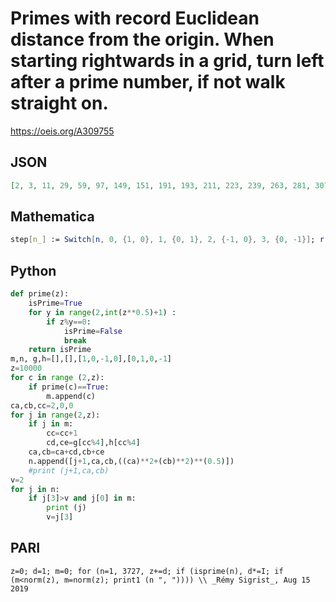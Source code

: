 # Primes with record Euclidean distance from the origin\. When starting rightwards in a grid, turn left after a prime number, if not walk straight on\.
https://oeis.org/A309755
## JSON
```JSON
[2, 3, 11, 29, 59, 97, 149, 151, 191, 193, 211, 223, 239, 263, 281, 307, 311, 331, 337, 593, 613, 631, 641, 653, 659, 853, 857, 877, 881, 907, 911, 967, 971, 991, 997, 1801, 1811, 1847, 1861, 1901, 1907, 2251, 2267, 2281, 2287, 2309, 2311, 2657, 2671, 2677, 3163, 3167, 3187, 3191, 3299, 3319, 3343, 3691, 3697, 3719, 3727]
```
## Mathematica
```Mathematica
step[n_] := Switch[n, 0, {1, 0}, 1, {0, 1}, 2, {-1, 0}, 3, {0, -1}]; r = {0, 0}; q = 0; s={}; rm=0; Do[p = NextPrime[q]; r += step[Mod[n, 4]] * (p-q); r1 = Total @ (r^2); If[r1 > rm, rm = r1; AppendTo[s, p]]; q = p, {n, 0, 3000}]; s (* _Amiram Eldar_, Aug 15 2019 *)
```
## Python
```Python
def prime(z):
    isPrime=True
    for y in range(2,int(z**0.5)+1) :
        if z%y==0:
            isPrime=False
            break
    return isPrime
m,n, g,h=[],[],[1,0,-1,0],[0,1,0,-1]
z=10000
for c in range (2,z):
    if prime(c)==True:
        m.append(c)
ca,cb,cc=2,0,0
for j in range(2,z):
    if j in m:
        cc=cc+1
        cd,ce=g[cc%4],h[cc%4]
    ca,cb=ca+cd,cb+ce
    n.append([j+1,ca,cb,((ca)**2+(cb)**2)**(0.5)])
    #print (j+1,ca,cb)
v=2
for j in n:
    if j[3]>v and j[0] in m:
        print (j)
        v=j[3]
```
## PARI
```PARI
z=0; d=1; m=0; for (n=1, 3727, z+=d; if (isprime(n), d*=I; if (m<norm(z), m=norm(z); print1 (n ", ")))) \\ _Rémy Sigrist_, Aug 15 2019
```
